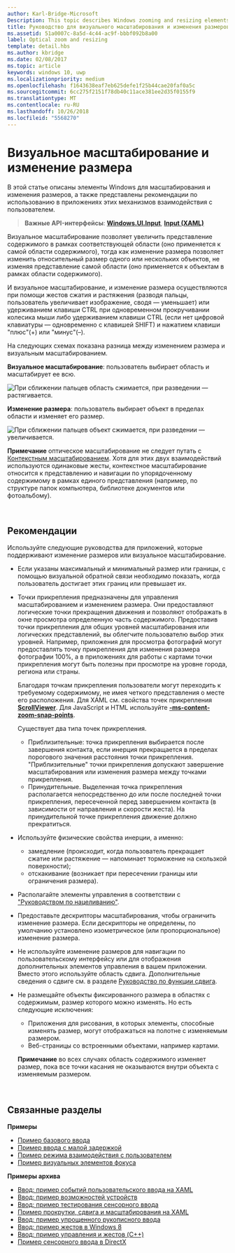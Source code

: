 ```yaml
---
author: Karl-Bridge-Microsoft
Description: This topic describes Windows zooming and resizing elements and provides user experience guidelines for using these interaction mechanisms in your apps.
title: Руководство для визуального масштабирования и изменения размеров
ms.assetid: 51a0007c-8a5d-4c44-ac9f-bbbf092b8a00
label: Optical zoom and resizing
template: detail.hbs
ms.author: kbridge
ms.date: 02/08/2017
ms.topic: article
keywords: windows 10, uwp
ms.localizationpriority: medium
ms.openlocfilehash: f1643638eaf7eb625defe1f25b44cae20faf0a5c
ms.sourcegitcommit: 6cc275f2151f78db40c11ace381ee2d35f0155f9
ms.translationtype: MT
ms.contentlocale: ru-RU
ms.lasthandoff: 10/26/2018
ms.locfileid: "5568270"
---
```

# <a name="optical-zoom-and-resizing"></a>Визуальное масштабирование и изменение размера



В этой статье описаны элементы Windows для масштабирования и изменения размеров, а также представлены рекомендации по использованию в приложениях этих механизмов взаимодействия с пользователем.

> **Важные API-интерфейсы**: [**Windows.UI.Input**](https://msdn.microsoft.com/library/windows/apps/br242084), [**Input (XAML)**](https://msdn.microsoft.com/library/windows/apps/br227994)

Визуальное масштабирование позволяет увеличить представление содержимого в рамках соответствующей области (оно применяется к самой области содержимого), тогда как изменение размера позволяет изменить относительный размер одного или нескольких объектов, не изменяя представление самой области (оно применяется к объектам в рамках области содержимого).

И визуальное масштабирование, и изменение размера осуществляются при помощи жестов сжатия и растяжения (разводя пальцы, пользователь увеличивает изображение, сводя — уменьшает) или удерживанием клавиши CTRL при одновременном прокручивании колесика мыши либо удерживанием клавиши CTRL (если нет цифровой клавиатуры — одновременно с клавишей SHIFT) и нажатием клавиши "плюс"(+) или "минус"(–).

На следующих схемах показана разница между изменением размера и визуальным масштабированием.

**Визуальное масштабирование**: пользователь выбирает область и масштабирует ее всю.

![При сближении пальцев область сжимается, при разведении — растягивается.](images/areazoom.png)

**Изменение размера**: пользователь выбирает объект в пределах области и изменяет его размер.

![При сближении пальцев объект сжимается, при разведении — увеличивается.](images/objectresize.png)

**Примечание**  оптическое масштабирование не следует путать с [Контекстным масштабированием](../controls-and-patterns/semantic-zoom.md). Хотя для этих двух взаимодействий используются одинаковые жесты, контекстное масштабирование относится к представлению и навигации по упорядоченному содержимому в рамках единого представления (например, по структуре папок компьютера, библиотеке документов или фотоальбому).

 

## <a name="dos-and-donts"></a>Рекомендации


Используйте следующие руководства для приложений, которые поддерживают изменение размеров или визуальное масштабирование.

-   Если указаны максимальный и минимальный размер или границы, с помощью визуальной обратной связи необходимо показать, когда пользователь достигает этих границ или превышает их.
-   Точки прикрепления предназначены для управления масштабированием и изменением размера. Они предоставляют логические точки прекращения движения и позволяют отображать в окне просмотра определенную часть содержимого. Предоставив точки прикрепления для общих уровней масштабирования или логических представлений, вы облегчите пользователю выбор этих уровней. Например, приложения для просмотра фотографий могут предоставлять точку прикрепления для изменения размера фотографии 100%, а в приложениях для работы с картами точки прикрепления могут быть полезны при просмотре на уровне города, региона или страны.

    Благодаря точкам прикрепления пользователи могут переходить к требуемому содержимому, не имея четкого представления о месте его расположения. Для XAML см. свойства точек прикрепления [**ScrollViewer**](https://msdn.microsoft.com/library/windows/apps/br209527). Для JavaScript и HTML используйте [**-ms-content-zoom-snap-points**](https://msdn.microsoft.com/library/hh771895).

    Существует два типа точек прикрепления.

    -   Приблизительные: точка прикрепления выбирается после завершения контакта, если инерция прекращается в пределах порогового значения расстояния точки прикрепления. "Приблизительные" точки прикрепления допускают завершение масштабирования или изменения размера между точками прикрепления.
    -   Принудительные. Выделенная точка прикрепления располагается непосредственно до или после последней точки прикрепления, пересеченной перед завершением контакта (в зависимости от направления и скорости жеста). На принудительной точке прикрепления движение должно прекратиться.
-   Используйте физические свойства инерции, а именно:
    -   замедление (происходит, когда пользователь прекращает сжатие или растяжение — напоминает торможение на скользкой поверхности);
    -   отскакивание (возникает при пересечении границы или ограничения размера).
-   Располагайте элементы управления в соответствии с ["Руководством по нацеливанию"](guidelines-for-targeting.md).
-   Предоставьте дескрипторы масштабирования, чтобы ограничить изменение размера. Если дескрипторы не определены, по умолчанию установлено изометрическое (или пропорциональное) изменение размера.
-   Не используйте изменение размеров для навигации по пользовательскому интерфейсу или для отображения дополнительных элементов управления в вашем приложении. Вместо этого используйте область сдвига. Дополнительные сведения о сдвиге см. в разделе [Руководство по функции сдвига](guidelines-for-panning.md).
-   Не размещайте объекты фиксированного размера в областях с содержимым, размер которого можно изменять. Но есть следующие исключения:
    -   Приложения для рисования, в которых элементы, способные изменять размер, могут отображаться на полотне с изменяемым размером.
    -   Веб-страницы со встроенными объектами, например картами.

    **Примечание**  во всех случаях область содержимого изменяет размер, пока все точки касания не оказываются внутри объекта с изменяемым размером.

     

## <a name="related-articles"></a>Связанные разделы


**Примеры**
* [Пример базового ввода](http://go.microsoft.com/fwlink/p/?LinkID=620302)
* [Пример ввода с малой задержкой](http://go.microsoft.com/fwlink/p/?LinkID=620304)
* [Пример режима взаимодействия с пользователем](http://go.microsoft.com/fwlink/p/?LinkID=619894)
* [Пример визуальных элементов фокуса](http://go.microsoft.com/fwlink/p/?LinkID=619895)

**Примеры архива**
* [Ввод: пример событий пользовательского ввода на XAML](http://go.microsoft.com/fwlink/p/?linkid=226855)
* [Ввод: пример возможностей устройств](http://go.microsoft.com/fwlink/p/?linkid=231530)
* [Ввод: пример тестирования сенсорного ввода](http://go.microsoft.com/fwlink/p/?linkid=231590)
* [Пример прокрутки, сдвига и масштабирования на XAML](http://go.microsoft.com/fwlink/p/?linkid=251717)
* [Ввод: пример упрощенного рукописного ввода](http://go.microsoft.com/fwlink/p/?linkid=246570)
* [Ввод: пример жестов в Windows 8](http://go.microsoft.com/fwlink/p/?LinkId=264995)
* [Ввод: пример управления и жестов (C++)](http://go.microsoft.com/fwlink/p/?linkid=231605)
* [Пример сенсорного ввода в DirectX](http://go.microsoft.com/fwlink/p/?LinkID=231627)
 

 




